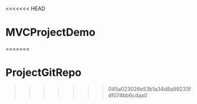 <<<<<<< HEAD
# MVCProjectDemo
=======
# ProjectGitRepo
>>>>>>> 045a023026e53b1a34d8a99233fdf074bb6cdaa0
